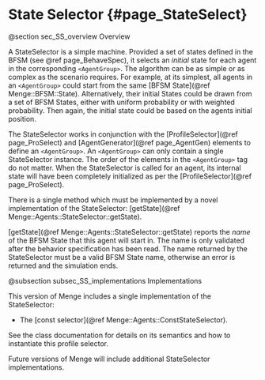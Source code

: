 State Selector {#page_StateSelect}
=================

@section sec_SS_overview Overview

A StateSelector is a simple machine.  Provided a set of states defined in the BFSM (see @ref page_BehaveSpec), it selects an *initial* state for each agent in the corresponding `<AgentGroup>`.  The algorithm can be as simple or as complex as the scenario requires.  For example, at its simplest, all agents in an `<AgentGroup>` could start from the same [BFSM State](@ref Menge::BFSM::State).  Alternatively, their initial States could be drawn from a set of BFSM States, either with uniform probability or with weighted probability.  Then again, the initial state could be based on the agents initial position.

The StateSelector works in conjunction with the [ProfileSelector](@ref page_ProSelect) and [AgentGenerator](@ref page_AgentGen) elements to define an `<AgentGroup>`.  An `<AgentGroup>` can only contain a single StateSelector instance.  The order of the elements in the `<AgentGroup>` tag do not matter.  When the StateSelector is called for an agent, its internal state will have been completely initialized as per the [ProfileSelector](@ref page_ProSelect).

There is a single method which must be implemented by a novel implementation of the StateSelector: [getState](@ref Menge::Agents::StateSelector::getState).

[getState](@ref Menge::Agents::StateSelector::getState) reports the *name* of the BFSM State that this agent will start in.  The name is only validated after the behavior specification has been read.  The name returned by the StateSelector must be a valid BFSM State name, otherwise an error is returned and the simulation ends.

@subsection subsec_SS_implementations Implementations

This version of Menge includes a single implementation of the StateSelector:

- The [const selector](@ref Menge::Agents::ConstStateSelector).

See the class documentation for details on its semantics and how to instantiate this profile selector.

Future versions of Menge will include additional StateSelector implementations.
